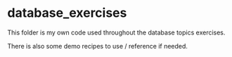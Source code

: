 # database_exercises

This folder is my own code used throughout the database topics exercises.

There is also some demo recipes to use / reference if needed.
